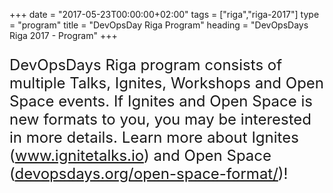 +++
date = "2017-05-23T00:00:00+02:00"
tags = ["riga","riga-2017"]
type = "program"
title = "DevOpsDay Riga Program"
heading = "DevOpsDays Riga 2017 - Program"
+++

<p style="font-size: 1.5rem;">DevOpsDays Riga program consists of multiple Talks, Ignites, Workshops and Open Space events. If Ignites and Open Space is new formats to you, you may be interested in more details. Learn more about Ignites (<a href="http://www.ignitetalks.io/" target="_blank">www.ignitetalks.io</a>) and Open Space (<a href="https://www.devopsdays.org/open-space-format/" target="_blank">devopsdays.org/open-space-format/</a>)!</p>